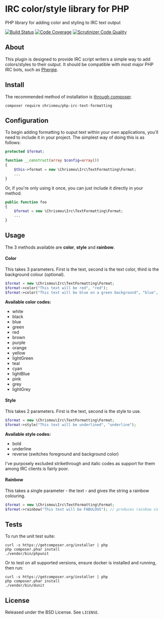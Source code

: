 # IRC color/style library for PHP

PHP library for adding color and styling to IRC text output

[![Build Status](https://scrutinizer-ci.com/g/chrismou/php-irc-text-formatting/badges/build.png?b=master)](https://scrutinizer-ci.com/g/chrismou/php-irc-text-formatting/build-status/master)
[![Code Coverage](https://scrutinizer-ci.com/g/chrismou/php-irc-text-formatting/badges/coverage.png?b=master)](https://scrutinizer-ci.com/g/chrismou/php-irc-text-formatting/?branch=master)
[![Scrutinizer Code Quality](https://scrutinizer-ci.com/g/chrismou/php-irc-text-formatting/badges/quality-score.png?b=master)](https://scrutinizer-ci.com/g/chrismou/php-irc-text-formatting/?branch=master)

## About

This plugin is designed to provide IRC script writers a simple way to add colors/styles to their output. It should be compatible with most major PHP IRC bots, such as 
[Phergie](https://github.com/phergie/phergie-irc-bot-react).

## Install

The recommended method of installation is [through composer](http://getcomposer.org).

```
composer require chrismou/php-irc-text-formatting
```

## Configuration

To begin adding formatting to ouput text within your own applications, you'll need to include it in your project.  The simplest way of doing this is as follows:

```php
protected $format;

function __construct(array $config=array())
{
    $this->format = new \Chrismou\Irc\TextFormatting\Format;
    ...
}
```

Or, if you're only using it once, you can just include it directly in your method.

```php
public function foo
{
    $format = new \Chrismou\Irc\TextFormatting\Format;
    ...
}
```

## Usage

The 3 methods available are **color**, **style** and **rainbow**.

#### Color
This takes 3 parameters.  First is the text, second is the text color, third is the background colour (optional).

```php
$format = new \Chrismou\Irc\TextFormatting\Format;
$format->color("This text will be red", "red");
$format->color("This text will be blue on a green background", "blue", "green");
```

**Available color codes:**
* white
* black
* blue
* green
* red
* brown
* purple
* orange
* yellow
* lightGreen
* teal
* cyan
* lightBlue
* pink
* grey
* lightGrey


#### Style
This takes 2 parameters.  First is the text, second is the style to use.

```php
$format = new \Chrismou\Irc\TextFormatting\Format;
$format->style("This text will be underlined", "underline");
```

**Available style codes:**
* bold
* underline
* reverse (switches foreground and background color)

I've purposely excluded strikethrough and italic codes as support for them among IRC clients is fairly poor.

#### Rainbow
This takes a single parameter - the text - and gives the string a rainbow colouring.
```php
$format = new \Chrismou\Irc\TextFormatting\Format;
$format->rainbow("This text will be FABULOUS"); // produces rainbow coloured text
```

## Tests

To run the unit test suite:

```
curl -s https://getcomposer.org/installer | php
php composer.phar install
./vendor/bin/phpunit
```

Or to test on all supported versions, ensure docker is installed and running, then run:

```
curl -s https://getcomposer.org/installer | php
php composer.phar install
./vendor/bin/dunit
```

## License

Released under the BSD License. See `LICENSE`.
